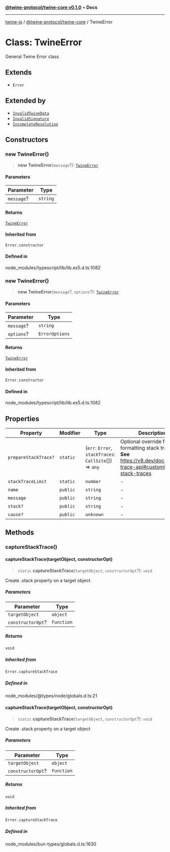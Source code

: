 [**@twine-protocol/twine-core v0.1.0**](../index.md) • **Docs**

***

[twine-js](../../../index.md) / [@twine-protocol/twine-core](../index.md) / TwineError

# Class: TwineError

General Twine Error class

## Extends

- `Error`

## Extended by

- [`InvalidTwineData`](InvalidTwineData.md)
- [`InvalidSignature`](InvalidSignature.md)
- [`IncompleteResolution`](IncompleteResolution.md)

## Constructors

### new TwineError()

> **new TwineError**(`message`?): [`TwineError`](TwineError.md)

#### Parameters

| Parameter | Type |
| ------ | ------ |
| `message`? | `string` |

#### Returns

[`TwineError`](TwineError.md)

#### Inherited from

`Error.constructor`

#### Defined in

node\_modules/typescript/lib/lib.es5.d.ts:1082

### new TwineError()

> **new TwineError**(`message`?, `options`?): [`TwineError`](TwineError.md)

#### Parameters

| Parameter | Type |
| ------ | ------ |
| `message`? | `string` |
| `options`? | `ErrorOptions` |

#### Returns

[`TwineError`](TwineError.md)

#### Inherited from

`Error.constructor`

#### Defined in

node\_modules/typescript/lib/lib.es5.d.ts:1082

## Properties

| Property | Modifier | Type | Description | Inherited from | Defined in |
| ------ | ------ | ------ | ------ | ------ | ------ |
| `prepareStackTrace?` | `static` | (`err`: `Error`, `stackTraces`: `CallSite`[]) => `any` | Optional override for formatting stack traces **See** https://v8.dev/docs/stack-trace-api#customizing-stack-traces | `Error.prepareStackTrace` | node\_modules/@types/node/globals.d.ts:28 |
| `stackTraceLimit` | `static` | `number` | - | `Error.stackTraceLimit` | node\_modules/@types/node/globals.d.ts:30 |
| `name` | `public` | `string` | - | `Error.name` | node\_modules/typescript/lib/lib.es5.d.ts:1076 |
| `message` | `public` | `string` | - | `Error.message` | node\_modules/typescript/lib/lib.es5.d.ts:1077 |
| `stack?` | `public` | `string` | - | `Error.stack` | node\_modules/typescript/lib/lib.es5.d.ts:1078 |
| `cause?` | `public` | `unknown` | - | `Error.cause` | node\_modules/typescript/lib/lib.es2022.error.d.ts:24 |

## Methods

### captureStackTrace()

#### captureStackTrace(targetObject, constructorOpt)

> `static` **captureStackTrace**(`targetObject`, `constructorOpt`?): `void`

Create .stack property on a target object

##### Parameters

| Parameter | Type |
| ------ | ------ |
| `targetObject` | `object` |
| `constructorOpt`? | `Function` |

##### Returns

`void`

##### Inherited from

`Error.captureStackTrace`

##### Defined in

node\_modules/@types/node/globals.d.ts:21

#### captureStackTrace(targetObject, constructorOpt)

> `static` **captureStackTrace**(`targetObject`, `constructorOpt`?): `void`

Create .stack property on a target object

##### Parameters

| Parameter | Type |
| ------ | ------ |
| `targetObject` | `object` |
| `constructorOpt`? | `Function` |

##### Returns

`void`

##### Inherited from

`Error.captureStackTrace`

##### Defined in

node\_modules/bun-types/globals.d.ts:1630
